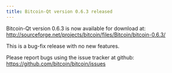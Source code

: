 ```yaml
---
title: Bitcoin-Qt version 0.6.3 released
---
```

Bitcoin-Qt version 0.6.3 is now available for download at:
<http://sourceforge.net/projects/bitcoin/files/Bitcoin/bitcoin-0.6.3/>

This is a bug-fix release with no new features.

Please report bugs using the issue tracker at github:
<https://github.com/bitcoin/bitcoin/issues>


